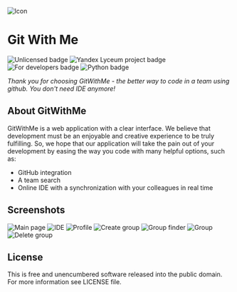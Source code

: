 ![Icon](https://i.imgur.com/2pCx0WO.png)
# Git With Me
![Unlicensed badge](https://img.shields.io/badge/U-nlicensed-green) ![Yandex Lyceum project badge](https://img.shields.io/badge/YL-project-red) ![For developers badge](https://img.shields.io/badge/For-Developers-white) ![Python badge](https://img.shields.io/badge/-Python-blue)

*Thank you for choosing GitWithMe - the better way to code in a team using github. You don't need IDE anymore!*

## About GitWithMe
GitWithMe is a web application with a clear interface. We believe that development must be an enjoyable and creative experience to be truly fulfilling. So, we hope that our application  will take the pain out of your development by easing the way you code with many helpful options, such as:
 - GitHub integration
 - A team search
 - Online IDE with a synchronization with your colleagues in real time

## Screenshots
![Main page](https://i.imgur.com/3YZGiS8.png)
![IDE](https://i.imgur.com/8SjM64m.png)
![Profile](https://i.imgur.com/LMTHUly.png)
![Create group](https://i.imgur.com/4qMyiSE.png)
![Group finder](https://i.imgur.com/VjTp2em.png)
![Group](https://i.imgur.com/HKiDwnF.png)
![Delete group](https://i.imgur.com/qHaL73I.png)
## License
This is free and unencumbered software released into the public domain. For more information see LICENSE file.